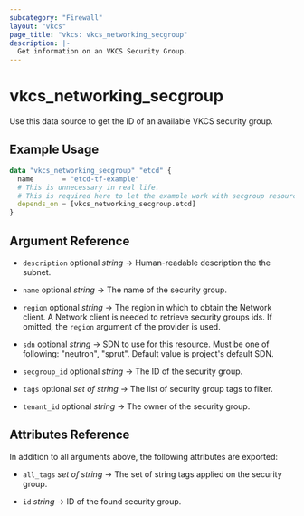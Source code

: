 ```yaml
---
subcategory: "Firewall"
layout: "vkcs"
page_title: "vkcs: vkcs_networking_secgroup"
description: |-
  Get information on an VKCS Security Group.
---
```


# vkcs_networking_secgroup

Use this data source to get the ID of an available VKCS security group.

## Example Usage

```terraform
data "vkcs_networking_secgroup" "etcd" {
  name       = "etcd-tf-example"
  # This is unnecessary in real life.
  # This is required here to let the example work with secgroup resource example. 
  depends_on = [vkcs_networking_secgroup.etcd]
}
```

## Argument Reference
- `description` optional *string* &rarr;  Human-readable description the the subnet.

- `name` optional *string* &rarr;  The name of the security group.

- `region` optional *string* &rarr;  The region in which to obtain the Network client. A Network client is needed to retrieve security groups ids. If omitted, the `region` argument of the provider is used.

- `sdn` optional *string* &rarr;  SDN to use for this resource. Must be one of following: "neutron", "sprut". Default value is project's default SDN.

- `secgroup_id` optional *string* &rarr;  The ID of the security group.

- `tags` optional *set of* *string* &rarr;  The list of security group tags to filter.

- `tenant_id` optional *string* &rarr;  The owner of the security group.


## Attributes Reference
In addition to all arguments above, the following attributes are exported:
- `all_tags` *set of* *string* &rarr;  The set of string tags applied on the security group.

- `id` *string* &rarr;  ID of the found security group.


